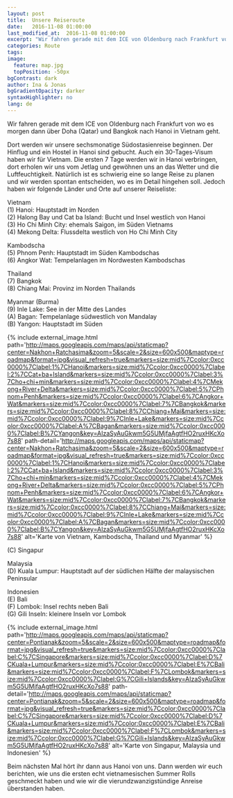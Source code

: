 ```yaml
---
layout: post
title:  Unsere Reiseroute
date:   2016-11-08 01:00:00
last_modified_at:  2016-11-08 01:00:00
excerpt: "Wir fahren gerade mit dem ICE von Oldenburg nach Frankfurt von wo es morgen dann über Doha (Qatar) und Bangkok nach Hanoi in Vietnam geht."
categories: Route
tags:
image:
  feature: map.jpg
  topPosition: -50px
bgContrast: dark
author: Ina & Jonas
bgGradientOpacity: darker
syntaxHighlighter: no
lang: de
---
```

Wir fahren gerade mit dem ICE von Oldenburg nach Frankfurt von wo es morgen dann über Doha (Qatar) und Bangkok nach Hanoi in Vietnam geht.


Dort werden wir unsere sechsmonatige Südostasienreise beginnen.
Der Hinflug und ein Hostel in Hanoi sind gebucht. Auch ein 30-Tages-Visum haben wir für Vietnam. Die ersten 7 Tage werden wir in Hanoi verbringen, dort erholen wir uns vom Jetlag und gewöhnen uns an das Wetter und die Luftfeuchtigkeit.
Natürlich ist es schwierig eine so lange Reise zu planen und wir werden spontan entscheiden, wo es im Detail hingehen soll.
Jedoch haben wir folgende Länder und Orte auf unserer Reiseliste:


Vietnam</br>
(1) Hanoi: Hauptstadt im Norden</br>
(2) Halong Bay und Cat ba Island: Bucht und Insel westlich von Hanoi</br>
(3) Ho Chi Minh City: ehemals Saigon, im Süden Vietnams</br>
(4) Mekong Delta: Flussdelta westlich von Ho Chi Minh City</br>

Kambodscha</br>
(5) Phnom Penh: Hauptstadt im Süden Kambodschas</br>
(6) Angkor Wat: Tempelanlagen im Nordwesten Kambodschas</br>

Thailand</br>
(7) Bangkok</br>
(8) Chiang Mai: Provinz im Norden Thailands</br>

Myanmar (Burma)</br>
(9) Inle Lake: See in der Mitte des Landes</br>
(A) Bagan: Tempelanlage südwestlich von Mandalay</br>
(B) Yangon: Hauptstadt im Süden

{% include external_image.html path='http://maps.googleapis.com/maps/api/staticmap?center=Nakhon+Ratchasima&zoom=5&scale=2&size=600x500&maptype=roadmap&format=jpg&visual_refresh=true&markers=size:mid%7Ccolor:0xcc0000%7Clabel:1%7CHanoi&markers=size:mid%7Ccolor:0xcc0000%7Clabel:2%7CCat+ba+Island&markers=size:mid%7Ccolor:0xcc0000%7Clabel:3%7Cho+chi+min&markers=size:mid%7Ccolor:0xcc0000%7Clabel:4%7CMekong+River+Delta&markers=size:mid%7Ccolor:0xcc0000%7Clabel:5%7CPhnom+Penh&markers=size:mid%7Ccolor:0xcc0000%7Clabel:6%7CAngkor+Wat&markers=size:mid%7Ccolor:0xcc0000%7Clabel:7%7CBangkok&markers=size:mid%7Ccolor:0xcc0000%7Clabel:8%7CChiang+Mai&markers=size:mid%7Ccolor:0xcc0000%7Clabel:9%7CInle+Lake&markers=size:mid%7Ccolor:0xcc0000%7Clabel:A%7CBagan&markers=size:mid%7Ccolor:0xcc0000%7Clabel:B%7CYangon&key=AIzaSyAuGkwm5G5UMjfaAgtfHO2ruxHKcXo7s88' path-detail='http://maps.googleapis.com/maps/api/staticmap?center=Nakhon+Ratchasima&zoom=5&scale=2&size=600x500&maptype=roadmap&format=jpg&visual_refresh=true&markers=size:mid%7Ccolor:0xcc0000%7Clabel:1%7CHanoi&markers=size:mid%7Ccolor:0xcc0000%7Clabel:2%7CCat+ba+Island&markers=size:mid%7Ccolor:0xcc0000%7Clabel:3%7Cho+chi+min&markers=size:mid%7Ccolor:0xcc0000%7Clabel:4%7CMekong+River+Delta&markers=size:mid%7Ccolor:0xcc0000%7Clabel:5%7CPhnom+Penh&markers=size:mid%7Ccolor:0xcc0000%7Clabel:6%7CAngkor+Wat&markers=size:mid%7Ccolor:0xcc0000%7Clabel:7%7CBangkok&markers=size:mid%7Ccolor:0xcc0000%7Clabel:8%7CChiang+Mai&markers=size:mid%7Ccolor:0xcc0000%7Clabel:9%7CInle+Lake&markers=size:mid%7Ccolor:0xcc0000%7Clabel:A%7CBagan&markers=size:mid%7Ccolor:0xcc0000%7Clabel:B%7CYangon&key=AIzaSyAuGkwm5G5UMjfaAgtfHO2ruxHKcXo7s88' alt='Karte von Vietnam, Kambodscha, Thailand und Myanmar' %}


(C) Singapur

Malaysia</br>
(D) Kuala Lumpur: Hauptstadt auf der südlichen Hälfte der malaysischen Peninsular

Indonesien</br>
(E) Bali</br>
(F) Lombok: Insel rechts neben Bali</br>
(G) Gili Inseln: kleinere Inseln vor Lombok

{% include external_image.html path='http://maps.googleapis.com/maps/api/staticmap?center=Pontianak&zoom=5&scale=2&size=600x500&maptype=roadmap&format=jpg&visual_refresh=true&markers=size:mid%7Ccolor:0xcc0000%7Clabel:C%7CSingapore&markers=size:mid%7Ccolor:0xcc0000%7Clabel:D%7CKuala+Lumpur&markers=size:mid%7Ccolor:0xcc0000%7Clabel:E%7CBali&markers=size:mid%7Ccolor:0xcc0000%7Clabel:F%7CLombok&markers=size:mid%7Ccolor:0xcc0000%7Clabel:G%7CGili+Islands&key=AIzaSyAuGkwm5G5UMjfaAgtfHO2ruxHKcXo7s88' path-detail='http://maps.googleapis.com/maps/api/staticmap?center=Pontianak&zoom=5&scale=2&size=600x500&maptype=roadmap&format=jpg&visual_refresh=true&markers=size:mid%7Ccolor:0xcc0000%7Clabel:C%7CSingapore&markers=size:mid%7Ccolor:0xcc0000%7Clabel:D%7CKuala+Lumpur&markers=size:mid%7Ccolor:0xcc0000%7Clabel:E%7CBali&markers=size:mid%7Ccolor:0xcc0000%7Clabel:F%7CLombok&markers=size:mid%7Ccolor:0xcc0000%7Clabel:G%7CGili+Islands&key=AIzaSyAuGkwm5G5UMjfaAgtfHO2ruxHKcXo7s88' alt='Karte von Singapur, Malaysia und Indonesien' %}


Beim nächsten Mal hört ihr dann aus Hanoi von uns. Dann werden wir euch berichten, wie uns die ersten echt vietnamesischen Summer Rolls geschmeckt haben und wie wir die vierundzwanzigstündige Anreise überstanden haben.
